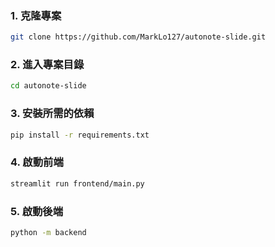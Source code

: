 ### 1. 克隆專案

```bash
git clone https://github.com/MarkLo127/autonote-slide.git
```

### 2. 進入專案目錄
```bash
cd autonote-slide
```
### 3. 安裝所需的依賴
```bash
pip install -r requirements.txt
```
### 4. 啟動前端
```bash
streamlit run frontend/main.py
```
### 5. 啟動後端
```bash
python -m backend
```
